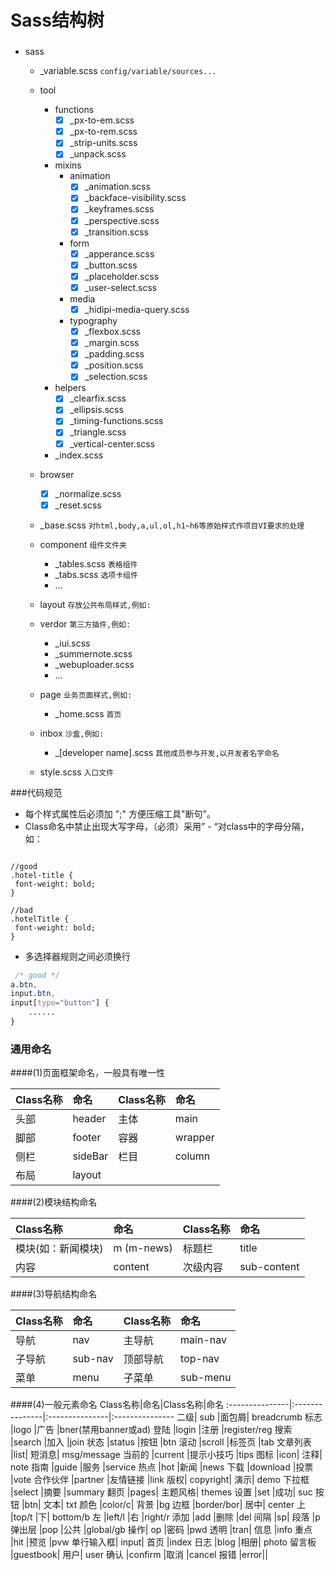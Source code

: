 Sass结构树
============

###

* sass
	* _variable.scss            						`config/variable/sources...`
	* tool
		* functions
			- [x] _px-to-em.scss
			- [x] _px-to-rem.scss
			- [x] _strip-units.scss
			- [x] _unpack.scss
		* mixins
			* animation
				- [x] _animation.scss
				- [x] _backface-visibility.scss
				- [x] _keyframes.scss
				- [x] _perspective.scss
				- [x] _transition.scss
			* form
				- [x] _apperance.scss
				- [x] _button.scss
				- [x] _placeholder.scss
				- [x] _user-select.scss
			* media
				- [x] _hidipi-media-query.scss
			* typography
				- [x] _flexbox.scss
				- [x] _margin.scss
				- [x] _padding.scss
				- [x] _position.scss
				- [x] _selection.scss
		* helpers
			- [x] _clearfix.scss
			- [x] _ellipsis.scss
			- [x] _timing-functions.scss
			- [x] _triangle.scss
			- [x] _vertical-center.scss
		* _index.scss
	* browser
		- [x] _normalize.scss
		- [x] _reset.scss

	* _base.scss            						`对html,body,a,ul,ol,h1~h6等原始样式作项目VI要求的处理`

	* component      								`组件文件夹`
		* _tables.scss	  							`表格组件`
		* _tabs.scss                                `选项卡组件`
		* ...

	* layout										`存放公共布局样式,例如:`

	* verdor		  								`第三方插件,例如:`
		* _iui.scss
		* _summernote.scss
		* _webuploader.scss
		* ...

	* page          								`业务页面样式,例如:`
		* _home.scss                                `首页`

	* inbox                                         `沙盒,例如:`
		* _[developer name].scss 					`其他成员参与开发,以开发者名字命名`

	* style.scss           							`入口文件`


###代码规范

* 每个样式属性后必须加 ";" 方便压缩工具"断句"。
* Class命名中禁止出现大写字母，（必须）采用” - “对class中的字母分隔，如：

```

//good
.hotel-title {
 font-weight: bold;
}

//bad
.hotelTitle {
 font-weight: bold;
}

```

* 多选择器规则之间必须换行


 ```css
  /* good */
 a.btn,
 input.btn,
 input[type="button"] {
     ......
 }
 ```




### 通用命名

####(1)页面框架命名，一般具有唯一性

Class名称|命名|Class名称	|命名
:---------------|:---------------|:---------------|:---------------
头部|header|主体|	main
脚部|footer|容器|wrapper
侧栏|sideBar|栏目|column
布局|layout|||

####(2)模块结构命名

Class名称|命名|Class名称|命名
:---------------|:---------------|:---------------|:---------------
模块(如：新闻模块)	|m (m-news)	|标题栏	|title
内容	|content	|次级内容	|sub-content


####(3)导航结构命名

Class名称|命名|Class名称|命名
:---------------|:---------------|:---------------|:---------------
导航	|nav	|主导航	|main-nav
子导航|	sub-nav	|顶部导航	|top-nav
菜单	|menu	|子菜单	|sub-menu


####(4)一般元素命名
Class名称|命名|Class名称|命名
:---------------|:---------------|:---------------|:---------------
二级|	sub	|面包屑|	breadcrumb
标志	|logo	|广告	|bner(禁用banner或ad)
登陆	|login	|注册	|register/reg
搜索	|search	|加入	|join
状态	|status	|按钮	|btn
滚动	|scroll	|标签页	|tab
文章列表	|list|	短消息|	msg/message
当前的	|current	|提示小技巧	|tips
图标	|icon|	注释|	note
指南	|guide	|服务	|service
热点	|hot	|新闻	|news
下载	|download	|投票	|vote
合作伙伴	|partner	|友情链接	|link
版权|	copyright|	演示|	demo
下拉框	|select	|摘要	|summary
翻页	|pages|	主题风格|	themes
设置	|set	|成功|	suc
按钮	|btn|	文本|	txt
颜色	|color/c|	背景	|bg
边框	|border/bor|	居中|	center
上	|top/t	|下|	bottom/b
左	|left/l	|右	|right/r
添加	|add	|删除	|del
间隔	|sp|	段落	|p
弹出层	|pop	|公共	|global/gb
操作|	op	|密码	|pwd
透明	|tran|	信息	|info
重点	|hit	|预览	|pvw
单行输入框|	input|	首页	|index
日志	|blog	|相册|	photo
留言板	|guestbook|	用户|	user
确认	|confirm	|取消	|cancel
报错	|error||


